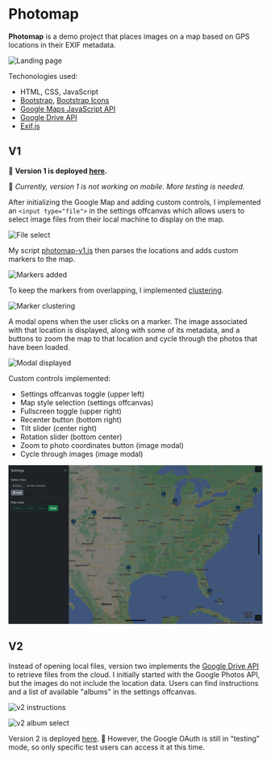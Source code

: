 # Photomap

**Photomap** is a demo project that places images on a map based on GPS
locations in their EXIF metadata.

![Landing page](./screenshots/screen1.png)

Techonologies used:
- HTML, CSS, JavaScript
- [Bootstrap](https://getbootstrap.com/), [Bootstrap Icons](https://icons.getbootstrap.com/)
- [Google Maps JavaScript API](https://developers.google.com/maps/documentation/javascript/overview)
- [Google Drive API](https://developers.google.com/drive/api/guides/about-sdk)
- [Exif.js](https://github.com/exif-js/exif-js)

## V1

🚀 **Version 1 is deployed [here](https://caseinpoint.github.io/photomap/).**

🚧 *Currently, version 1 is not working on mobile. More testing is needed.*

After initializing the Google Map and adding custom controls, I implemented an
`<input type="file">` in the settings offcanvas which allows users to select
image files from their local machine to display on the map.

![File select](./screenshots/screen2.png)

My script [photomap-v1.js](../static/js/photomap-v1.js) then parses the
locations and adds custom markers to the map.

![Markers added](./screenshots/screen3.png)

To keep the markers from overlapping, I implemented
[clustering](https://developers.google.com/maps/documentation/javascript/marker-clustering).

![Marker clustering](./screenshots/screen7.png)

A modal opens when the user clicks on a marker. The image associated with that
location is displayed, along with some of its metadata, and a buttons to zoom
the map to that location and cycle through the photos that have been loaded.

![Modal displayed](./screenshots/screen5.png)

Custom controls implemented:
- Settings offcanvas toggle (upper left)
- Map style selection (settings offcanvas)
- Fullscreen toggle (upper right)
- Recenter button (bottom right)
- Tilt slider (center right)
- Rotation slider (bottom center)
- Zoom to photo coordinates button (image modal)
- Cycle through images (image modal)

![Map style](./screenshots/screen4.png)

## V2

Instead of opening local files, version two implements the
[Google Drive API](https://developers.google.com/drive/api/guides/about-sdk) to
retrieve files from the cloud. I initially started with the Google Photos API,
but the images do not include the location data. Users can find instructions
and a list of available "albums" in the settings offcanvas.

![v2 instructions](./screenshots/v2screen1.png)

![v2 album select](./screenshots/v2screen2.png)

Version 2 is deployed [here](https://caseinpoint.github.io/photomap/v2.html).
🚧 However, the Google OAuth is still in "testing" mode, so only specific test
users can access it at this time.

